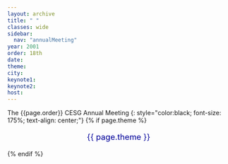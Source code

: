 ```yaml
---
layout: archive
title: " "
classes: wide
sidebar:
  nav: "annualMeeting"
year: 2001
order: 18th
date: 
theme: 
city: 
keynote1: 
keynote2: 
host: 
---
```

The {{page.order}} CESG Annual Meeting
{: style="color:black; font-size: 175%; text-align: center;"}
{% if page.theme %}
<p style="font-size:130%; text-align:center; color:#000099">{{ page.theme }}</p>
{% endif %}
